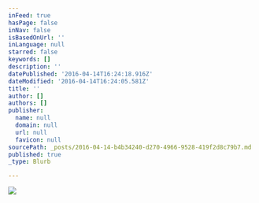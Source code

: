 ```yaml
---
inFeed: true
hasPage: false
inNav: false
isBasedOnUrl: ''
inLanguage: null
starred: false
keywords: []
description: ''
datePublished: '2016-04-14T16:24:18.916Z'
dateModified: '2016-04-14T16:24:05.581Z'
title: ''
author: []
authors: []
publisher:
  name: null
  domain: null
  url: null
  favicon: null
sourcePath: _posts/2016-04-14-b4b34240-d270-4966-9528-419f2d8c79b7.md
published: true
_type: Blurb

---
```

![](https://the-grid-user-content.s3-us-west-2.amazonaws.com/a6cb79f2-a387-4c30-81d5-15a6753bd3de.png)